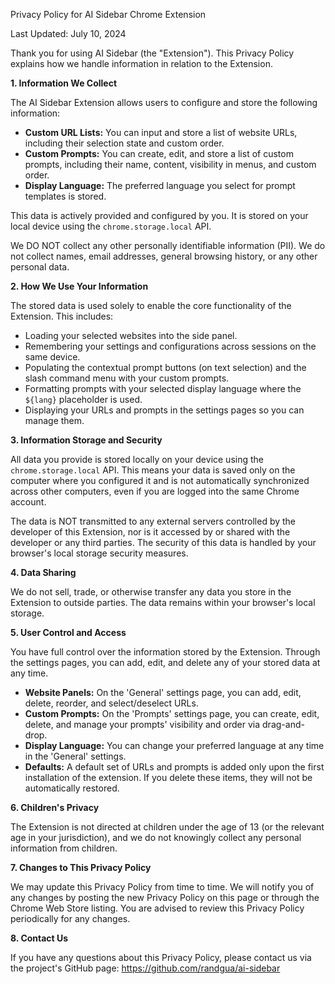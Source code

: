 Privacy Policy for AI Sidebar Chrome Extension

Last Updated: July 10, 2024

Thank you for using AI Sidebar (the "Extension"). This Privacy Policy explains how we handle information in relation to the Extension.

**1. Information We Collect**

The AI Sidebar Extension allows users to configure and store the following information:
*   **Custom URL Lists:** You can input and store a list of website URLs, including their selection state and custom order.
*   **Custom Prompts:** You can create, edit, and store a list of custom prompts, including their name, content, visibility in menus, and custom order.
*   **Display Language:** The preferred language you select for prompt templates is stored.

This data is actively provided and configured by you. It is stored on your local device using the `chrome.storage.local` API.

We DO NOT collect any other personally identifiable information (PII). We do not collect names, email addresses, general browsing history, or any other personal data.

**2. How We Use Your Information**

The stored data is used solely to enable the core functionality of the Extension. This includes:
*   Loading your selected websites into the side panel.
*   Remembering your settings and configurations across sessions on the same device.
*   Populating the contextual prompt buttons (on text selection) and the slash command menu with your custom prompts.
*   Formatting prompts with your selected display language where the `${lang}` placeholder is used.
*   Displaying your URLs and prompts in the settings pages so you can manage them.

**3. Information Storage and Security**

All data you provide is stored locally on your device using the `chrome.storage.local` API. This means your data is saved only on the computer where you configured it and is not automatically synchronized across other computers, even if you are logged into the same Chrome account.

The data is NOT transmitted to any external servers controlled by the developer of this Extension, nor is it accessed by or shared with the developer or any third parties. The security of this data is handled by your browser's local storage security measures.

**4. Data Sharing**

We do not sell, trade, or otherwise transfer any data you store in the Extension to outside parties. The data remains within your browser's local storage.

**5. User Control and Access**

You have full control over the information stored by the Extension. Through the settings pages, you can add, edit, and delete any of your stored data at any time.
*   **Website Panels:** On the 'General' settings page, you can add, edit, delete, reorder, and select/deselect URLs.
*   **Custom Prompts:** On the 'Prompts' settings page, you can create, edit, delete, and manage your prompts' visibility and order via drag-and-drop.
*   **Display Language:** You can change your preferred language at any time in the 'General' settings.
*   **Defaults:** A default set of URLs and prompts is added only upon the first installation of the extension. If you delete these items, they will not be automatically restored.

**6. Children's Privacy**

The Extension is not directed at children under the age of 13 (or the relevant age in your jurisdiction), and we do not knowingly collect any personal information from children.

**7. Changes to This Privacy Policy**

We may update this Privacy Policy from time to time. We will notify you of any changes by posting the new Privacy Policy on this page or through the Chrome Web Store listing. You are advised to review this Privacy Policy periodically for any changes.

**8. Contact Us**

If you have any questions about this Privacy Policy, please contact us via the project's GitHub page:
https://github.com/randgua/ai-sidebar